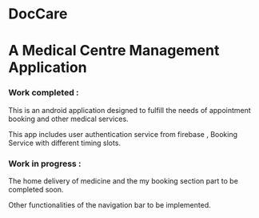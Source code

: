 # DocCare
<p><h1> A Medical Centre Management Application </h1></p>

<p> <p><h3> Work completed : </h3><p>This is an android application designed to fulfill the needs of appointment booking and other medical services. </p>
This app includes user authentication service from firebase , Booking Service with different timing slots. 
<p> <p> <h3>Work in progress :</h3> The home delivery of medicine and the my booking section part to be completed soon. </p></p>
Other functionalities of the navigation bar to be implemented. 
